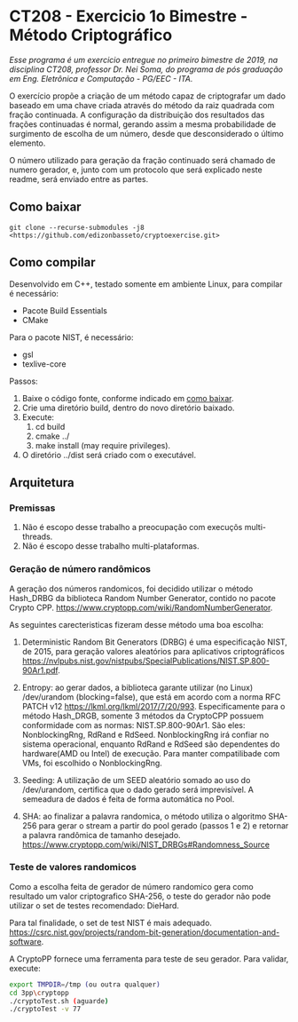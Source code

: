 # CT208 - Exercicio 1o Bimestre - Método Criptográfico

*Esse programa é um exercicio entregue no primeiro bimestre de 2019, na disciplina CT208,
professor Dr. Nei Soma, do programa de pós graduação em Eng. Eletrônica e Computação - PG/EEC  - ITA.*

O exercício propõe a criação de um método capaz de criptografar um dado baseado em uma chave
criada através do método da raiz quadrada com fração continuada. A configuração da distribuição dos resultados
das frações continuadas é normal, gerando assim a mesma probabilidade de surgimento de escolha de um número,
desde que desconsiderado o último elemento.

O número utilizado para geração da fração continuado será chamado de numero gerador, e, junto com um protocolo
que será explicado neste readme, será enviado entre as partes.

## Como baixar

```git
git clone --recurse-submodules -j8 <https://github.com/edizonbasseto/cryptoexercise.git>
```

## Como compilar

Desenvolvido em C++, testado somente em ambiente Linux, para compilar é necessário:

- Pacote Build Essentials
- CMake

Para o pacote NIST, é necessário:

- gsl
- texlive-core

Passos:

  1. Baixe o código fonte, conforme indicado em [como baixar](#Como-baixar).
  3. Crie uma diretório build, dentro do novo diretório baixado.
  4. Execute:
       1. cd build
       2. cmake ../
       3. make install (may require privileges).
  5. O diretório ../dist será criado com o executável.

## Arquitetura

### Premissas

1. Não é escopo desse trabalho a preocupação com execuçõs multi-threads.
2. Não é escopo desse trabalho multi-plataformas.

### Geração de número randômicos

A geração dos números randomicos, foi decidido utilizar o método Hash_DRBG da biblioteca Random Number Generator, contido no pacote Crypto CPP. <https://www.cryptopp.com/wiki/RandomNumberGenerator>.

As seguintes carecteristicas fizeram desse método uma boa escolha:

1. Deterministic Random Bit Generators (DRBG) é uma especificação NIST, de 2015, para geração valores aleatórios para aplicativos criptográficos <https://nvlpubs.nist.gov/nistpubs/SpecialPublications/NIST.SP.800-90Ar1.pdf>.

2. Entropy: ao gerar dados, a biblioteca garante utilizar (no Linux) /dev/urandom (blocking=false), que está em acordo com a norma RFC PATCH v12 <https://lkml.org/lkml/2017/7/20/993>. Especificamente para o método Hash_DRGB, somente 3 métodos da CryptoCPP possuem conformidade com as normas: NIST.SP.800-90Ar1. São eles: NonblockingRng, RdRand e RdSeed. NonblockingRng irá confiar no sistema operacional, enquanto RdRand e RdSeed são dependentes do hardware(AMD ou Intel) de execução. Para manter compatilibade com VMs, foi escolhido o NonblockingRng.

3. Seeding: A utilização de um SEED aleatório somado ao uso do /dev/urandom, certifica que o dado gerado será imprevisível. A semeadura de dados é feita de forma automática no Pool.

4. SHA: ao finalizar a palavra randomica, o método utiliza o algoritmo SHA-256 para gerar o stream a partir do pool gerado (passos 1 e 2) e retornar a palavra randômica de tamanho desejado. <https://www.cryptopp.com/wiki/NIST_DRBGs#Randomness_Source>

### Teste de valores randomicos

Como a escolha feita de gerador de número randomico gera como resultado um valor criptografico SHA-256, o teste do gerador não pode utilizar o set de testes recomendado: DieHard.

Para tal finalidade, o set de test NIST é mais adequado. <https://csrc.nist.gov/projects/random-bit-generation/documentation-and-software>.

A CryptoPP fornece uma ferramenta para teste de seu gerador. Para validar, execute:

```bash
export TMPDIR=/tmp (ou outra qualquer)
cd 3pp\cryptopp
./cryptoTest.sh (aguarde)
./cryptoTest -v 77
```

